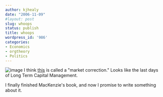 ```yaml
---
author: kjhealy
date: "2006-11-09"
#layout: post
slug: whoops
status: publish
title: whoops
wordpress_id: '986'
categories:
- Economics
- orgtheory
- Politics
---
```


![image](http://www.kieranhealy.org/files/misc/senate2006.png)
 I think [this](http://www.tradesports.com/aav2/trading/tradingHTML.jsp?selConID=291848) is called a "market correction." Looks like the last days of Long Term Capital Management.

I finally finished MacKenzie's book, and now I promise to write something about it.
